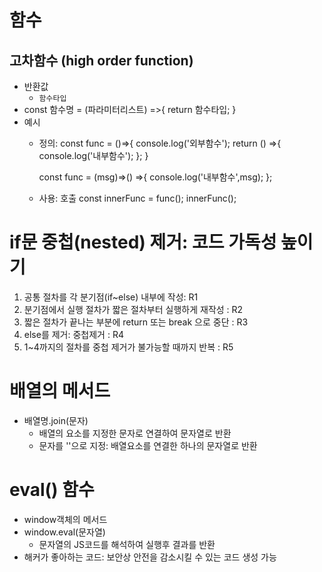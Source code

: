 # 함수

## 고차함수 (high order function)
- 반환값
  - `함수타입`
- const 함수명 = (파라미터리스트) =>{
    return 함수타입;
  }
- 예시
  - 정의:
    const func = ()=>{ 
      console.log('외부함수');
      return () =>{
        console.log('내부함수');
      };
    }

    const func = (msg)=>() =>{
        console.log('내부함수',msg);
    };

  - 사용: 호출
    const innerFunc = func();
    innerFunc();

# if문 중첩(nested) 제거: 코드 가독성 높이기
1. 공통 절차를 각 분기점(if~else) 내부에 작성: R1
2. 분기점에서 실행 절차가 짧은 절차부터 실행하게 재작성 : R2
3. 짧은 절차가 끝나는 부분에 return 또는 break 으로 중단 : R3
4. else를 제거: 중첩제거 : R4
5. 1~4까지의 절차를 중첩 제거가 불가능할 때까지 반복 : R5

# 배열의 메서드
- 배열명.join(문자)
  - 배열의 요소를 지정한 문자로 연결하여 문자열로 반환
  - 문자를 ''으로 지정: 배열요소를 연결한 하나의 문자열로 반환

# eval() 함수
- window객체의 메서드
- window.eval(문자열)
  - 문자열의 JS코드를 해석하여 실행후 결과를 반환
- 해커가 좋아하는 코드: 보안상 안전을 감소시킬 수 있는 코드 생성 가능